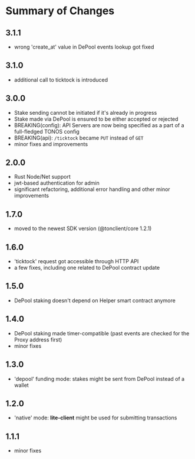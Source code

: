# Summary of Changes

## 3.1.1
- wrong 'create_at' value in DePool events lookup got fixed

## 3.1.0
- additional call to ticktock is introduced

## 3.0.0
- Stake sending cannot be initiated if it's already in progress
- Stake made via DePool is ensured to be either accepted or rejected
- BREAKING(config): API Servers are now being specified as a part of a full-fledged TONOS config
- BREAKING(api): `/ticktock` became `PUT` instead of `GET`
- minor fixes and improvements

## 2.0.0
- Rust Node/Net support
- jwt-based authentication for admin
- significant refactoring, additional error handling and other minor improvements

## 1.7.0
- moved to the newest SDK version (@tonclient/core 1.2.1)

## 1.6.0
- 'ticktock' request got accessible through HTTP API
- a few fixes, including one related to DePool contract update

## 1.5.0
- DePool staking doesn't depend on Helper smart contract anymore

## 1.4.0
- DePool staking made timer-compatible (past events are checked for the Proxy address first)
- minor fixes

## 1.3.0
- 'depool' funding mode: stakes might be sent from DePool instead of a wallet

## 1.2.0
- 'native' mode: __lite-client__ might be used for submitting transactions

## 1.1.1
- minor fixes
